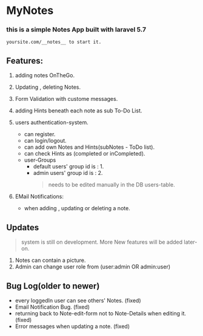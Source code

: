 # MyNotes
### this is a simple Notes App built with laravel 5.7
	yoursite.com/__notes__ to start it.

## __Features:__
1. adding notes OnTheGo.
2. Updating , deleting Notes.
3. Form Validation with custome messages.
4. adding Hints beneath each note as sub To-Do List.
5. users authentication-system.
	* can register.
	* can login/logout.
	* can add own Notes and Hints(subNotes - ToDo list).
	* can check Hints as (completed or inCompleted).
	* user-Groups
		* default users' group id is : 1.
		* admin users' group id is : 2.
			>needs to be edited manually in the DB users-table.

6. EMail Notifications:
	* when adding , updating or deleting a note.



## __Updates__
> system is still on development. More New features will be added later-on.
1. Notes can contain a picture.
2. Admin can change user role from (user:admin OR admin:user)



## __Bug Log__(older to newer)
* every loggedIn user can see others' Notes. (fixed)
* Email Notification Bug. (fixed)
* returning back to Note-edit-form not to Note-Details when editing it. (fixed)
* Error messages when updating a note. (fixed)
